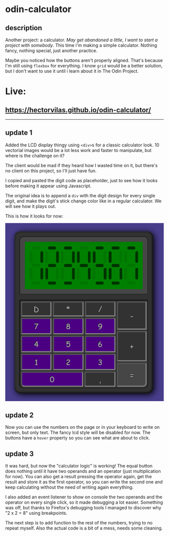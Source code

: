 # odin-calculator

## description

Another project: a calculator. _May get abandoned a little, I want to start a project with somebody_. This time i'm making a simple calculator. Nothing fancy, nothing special, just another practice.

Maybe you noticed how the buttons aren't properly aligned. That's because I'm still using `flexbox` for everything. I know `grid` would be a better solution, but I don't want to use it until i learn about it in The Odin Project.

# Live:
## https://hectorvilas.github.io/odin-calculator/

***

## update 1
Added the LCD display thingy using `<div>`s for a classic calculator look. 10 vectorial images would be a lot less work and faster to manipulate, but where is the challenge on it?

The client would be mad if they heard how I wasted time on it, but there's no client on this project, so I'll just have fun.

I copied and pasted the digit code as placeholder, just to see how it looks before making it appear using Javascript.

The original idea is to append a `div` with the digit design for every single digit, and make the digit's stick change color like in a regular calculator. We will see how it plays out.

This is how it looks for now:

![preview](./images/calc01.png)

## update 2
Now you can use the numbers on the page or in your keyboard to write on screen, but only text. The fancy lcd style will be disabled for now.
The buttons have a `hover` property so you can see what are about to click.

## update 3
It was hard, but now the "calculator logic" is working! The equal button does nothing until it have two operands and an operator (just multiplication for now). You can also get a result pressing the operator again, get the result and store it as the first operator, so you can write the second one and keep calculating without the need of writing again everything.

I also added an event listener to show on console the two operands and the operator on every single click, so it made debugging a lot easier. Something was off, but thanks to Firefox's debugging tools I managed to discover why "2 x 2 = 8" using breakpoints.

The next step is to add function to the rest of the numbers, trying to no repeat myself. Also the actual code is a bit of a mess, needs some cleaning.